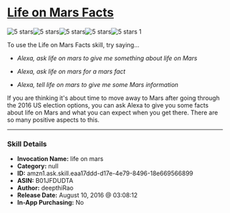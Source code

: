 # [Life on Mars Facts](http://alexa.amazon.com/#skills/amzn1.ask.skill.eaa17ddd-d17e-4e79-8496-18e669566899)
![5 stars](../../images/ic_star_black_18dp_1x.png)![5 stars](../../images/ic_star_black_18dp_1x.png)![5 stars](../../images/ic_star_black_18dp_1x.png)![5 stars](../../images/ic_star_black_18dp_1x.png)![5 stars](../../images/ic_star_black_18dp_1x.png) 1

To use the Life on Mars Facts skill, try saying...

* *Alexa, ask life on mars to give me something about life on Mars*

* *Alexa, ask life on mars for a mars fact*

* *Alexa, tell life on mars to give me some Mars information*

If you are thinking it's about time to move away to Mars after going through the 2016 US election options, you can ask Alexa to give you some facts about life on Mars and what you can expect when you get there. There are so many positive aspects to this.

***

### Skill Details

* **Invocation Name:** life on mars
* **Category:** null
* **ID:** amzn1.ask.skill.eaa17ddd-d17e-4e79-8496-18e669566899
* **ASIN:** B01JFDUDTA
* **Author:** deepthiRao
* **Release Date:** August 10, 2016 @ 03:08:12
* **In-App Purchasing:** No
